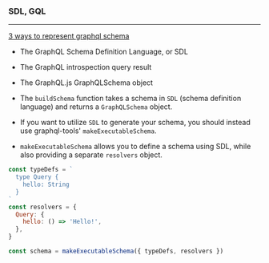 ### SDL, GQL

---

[3 ways to represent graphql schema](https://www.apollographql.com/blog/three-ways-to-represent-your-graphql-schema-a41f4175100d/)

- The GraphQL Schema Definition Language, or SDL
- The GraphQL introspection query result
- The GraphQL.js GraphQLSchema object


- The `buildSchema` function takes a schema in `SDL` (schema definition language) and returns a `GraphQLSchema` object. 
- If you want to utilize `SDL` to generate your schema, you should instead use graphql-tools' `makeExecutableSchema`.
- `makeExecutableSchema` allows you to define a schema using SDL, while also providing a separate `resolvers` object.
```javascript
const typeDefs = `
  type Query {
    hello: String
  }
`
const resolvers = {
  Query: {
    hello: () => 'Hello!',
  },
}

const schema = makeExecutableSchema({ typeDefs, resolvers })
```